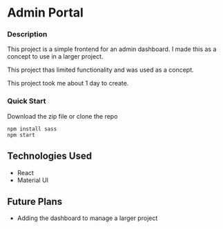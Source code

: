 # Admin Portal

### Description
This project is a simple frontend for an admin dashboard. I made this as a concept to use in a larger project.

This project thas limited functionality and was used as a concept.

This project took me about 1 day to create.

### Quick Start
Download the zip file or clone the repo
```
npm install sass
npm start
```

## Technologies Used
* React
* Material UI

## Future Plans
* Adding the dashboard to manage a larger project
